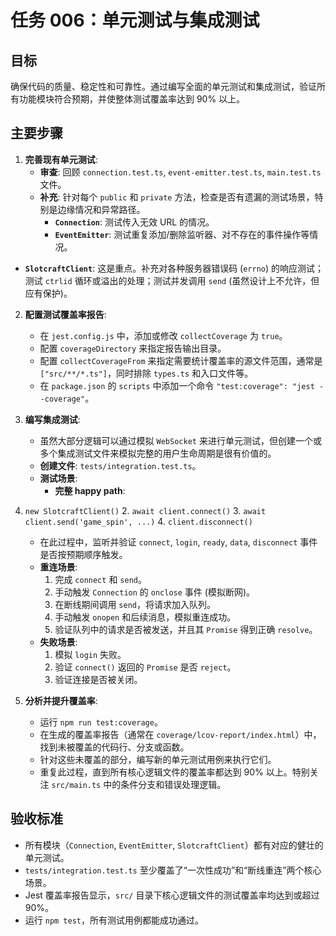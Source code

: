 # 任务 006：单元测试与集成测试

## 目标

确保代码的质量、稳定性和可靠性。通过编写全面的单元测试和集成测试，验证所有功能模块符合预期，并使整体测试覆盖率达到 90% 以上。

## 主要步骤

1.  **完善现有单元测试**:
    - **审查**: 回顾 `connection.test.ts`, `event-emitter.test.ts`, `main.test.ts` 文件。
    - **补充**: 针对每个 `public` 和 `private` 方法，检查是否有遗漏的测试场景，特别是边缘情况和异常路径。
      - **`Connection`**: 测试传入无效 URL 的情况。
      - **`EventEmitter`**: 测试重复添加/删除监听器、对不存在的事件操作等情况。

- **`SlotcraftClient`**: 这是重点。补充对各种服务器错误码 (`errno`) 的响应测试；测试 `ctrlid` 循环或溢出的处理；测试并发调用 `send` (虽然设计上不允许，但应有保护)。

2.  **配置测试覆盖率报告**:
    - 在 `jest.config.js` 中，添加或修改 `collectCoverage` 为 `true`。
    - 配置 `coverageDirectory` 来指定报告输出目录。
    - 配置 `collectCoverageFrom` 来指定需要统计覆盖率的源文件范围，通常是 `["src/**/*.ts"]`，同时排除 `types.ts` 和入口文件等。
    - 在 `package.json` 的 `scripts` 中添加一个命令 `"test:coverage": "jest --coverage"`。

3.  **编写集成测试**:
    - 虽然大部分逻辑可以通过模拟 `WebSocket` 来进行单元测试，但创建一个或多个集成测试文件来模拟完整的用户生命周期是很有价值的。
    - **创建文件**: `tests/integration.test.ts`。
    - **测试场景**:
      - **完整 happy path**:
4.  `new SlotcraftClient()` 2. `await client.connect()` 3. `await client.send('game_spin', ...)` 4. `client.disconnect()`
    - 在此过程中，监听并验证 `connect`, `login`, `ready`, `data`, `disconnect` 事件是否按预期顺序触发。
    - **重连场景**:
      1.  完成 `connect` 和 `send`。
      2.  手动触发 `Connection` 的 `onclose` 事件 (模拟断网)。
      3.  在断线期间调用 `send`，将请求加入队列。
      4.  手动触发 `onopen` 和后续消息，模拟重连成功。
      5.  验证队列中的请求是否被发送，并且其 `Promise` 得到正确 `resolve`。
    - **失败场景**:
      1.  模拟 `login` 失败。
      2.  验证 `connect()` 返回的 `Promise` 是否 `reject`。
      3.  验证连接是否被关闭。

5.  **分析并提升覆盖率**:
    - 运行 `npm run test:coverage`。
    - 在生成的覆盖率报告（通常在 `coverage/lcov-report/index.html`）中，找到未被覆盖的代码行、分支或函数。
    - 针对这些未覆盖的部分，编写新的单元测试用例来执行它们。
    - 重复此过程，直到所有核心逻辑文件的覆盖率都达到 90% 以上。特别关注 `src/main.ts` 中的条件分支和错误处理逻辑。

## 验收标准

- 所有模块（`Connection`, `EventEmitter`, `SlotcraftClient`）都有对应的健壮的单元测试。
- `tests/integration.test.ts` 至少覆盖了“一次性成功”和“断线重连”两个核心场景。
- Jest 覆盖率报告显示，`src/` 目录下核心逻辑文件的测试覆盖率均达到或超过 90%。
- 运行 `npm test`，所有测试用例都能成功通过。
